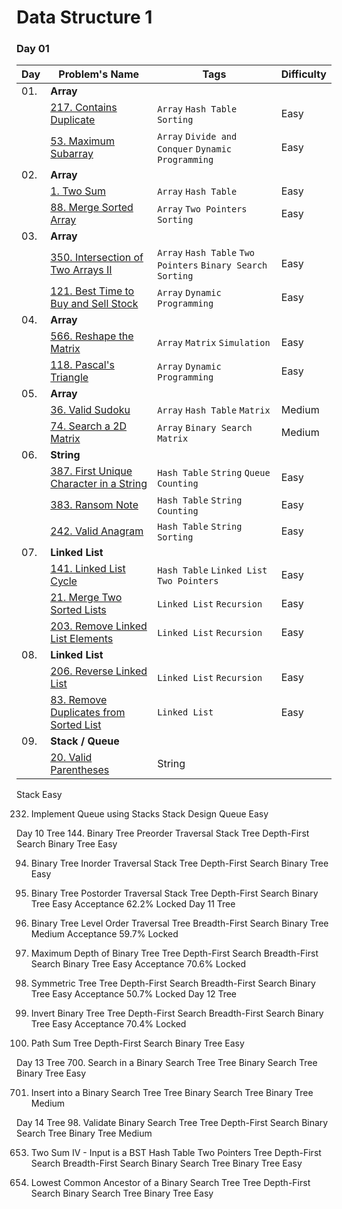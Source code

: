 # Data Structure 1

### Day 01

| Day | Problem's Name | Tags | Difficulty |
| --- | -------------- | ---- | ---------- |
| 01. | **Array** |||
|     | [217. Contains Duplicate](https://leetcode.com/problems/contains-duplicate/) | `Array` `Hash Table` `Sorting` | Easy |
|     | [53. Maximum Subarray](https://leetcode.com/problems/maximum-subarray/) | `Array` `Divide and Conquer` `Dynamic Programming` | Easy |
| 02. | **Array** |||
|     | [1. Two Sum]() | `Array` `Hash Table` | Easy |
|     | [88. Merge Sorted Array]() | `Array` `Two Pointers` `Sorting` | Easy |
| 03. | **Array** |||
|     | [350. Intersection of Two Arrays II]() | `Array` `Hash Table` `Two Pointers` `Binary Search` `Sorting` | Easy |
|     | [121. Best Time to Buy and Sell Stock]() | `Array` `Dynamic Programming` | Easy |
| 04. | **Array** |||
|     | [566. Reshape the Matrix]() | `Array` `Matrix` `Simulation` | Easy |
|     | [118. Pascal's Triangle]() | `Array` `Dynamic Programming` | Easy |
| 05. | **Array** |||
|     | [36. Valid Sudoku]() | `Array` `Hash Table` `Matrix` | Medium |
|     | [74. Search a 2D Matrix]() | `Array` `Binary Search` `Matrix` | Medium |
| 06. | **String** |||
|     | [387. First Unique Character in a String]() | `Hash Table` `String` `Queue` `Counting` | Easy |
|     | [383. Ransom Note]() | `Hash Table` `String` `Counting` | Easy |
|     | [242. Valid Anagram]() | `Hash Table` `String` `Sorting` | Easy |
| 07. | **Linked List** |||
|     | [141. Linked List Cycle]() | `Hash Table` `Linked List` `Two Pointers` | Easy |
|     | [21. Merge Two Sorted Lists]() | `Linked List` `Recursion` | Easy |
|     | [203. Remove Linked List Elements]() | `Linked List` `Recursion` | Easy |
| 08. | **Linked List** |||
|     | [206. Reverse Linked List]() | `Linked List` `Recursion` | Easy |
|     | [83. Remove Duplicates from Sorted List]() | `Linked List` | Easy |
| 09. | **Stack / Queue** |||
|     | [20. Valid Parentheses]() |String
Stack
Easy

232. Implement Queue using Stacks
Stack
Design
Queue
Easy

Day 10
Tree
144. Binary Tree Preorder Traversal
Stack
Tree
Depth-First Search
Binary Tree
Easy

94. Binary Tree Inorder Traversal
Stack
Tree
Depth-First Search
Binary Tree
Easy

145. Binary Tree Postorder Traversal
Stack
Tree
Depth-First Search
Binary Tree
Easy
Acceptance 62.2%
Locked
Day 11
Tree
102. Binary Tree Level Order Traversal
Tree
Breadth-First Search
Binary Tree
Medium
Acceptance 59.7%
Locked
104. Maximum Depth of Binary Tree
Tree
Depth-First Search
Breadth-First Search
Binary Tree
Easy
Acceptance 70.6%
Locked
101. Symmetric Tree
Tree
Depth-First Search
Breadth-First Search
Binary Tree
Easy
Acceptance 50.7%
Locked
Day 12
Tree
226. Invert Binary Tree
Tree
Depth-First Search
Breadth-First Search
Binary Tree
Easy
Acceptance 70.4%
Locked
112. Path Sum
Tree
Depth-First Search
Binary Tree
Easy

Day 13
Tree
700. Search in a Binary Search Tree
Tree
Binary Search Tree
Binary Tree
Easy

701. Insert into a Binary Search Tree
Tree
Binary Search Tree
Binary Tree
Medium

Day 14
Tree
98. Validate Binary Search Tree
Tree
Depth-First Search
Binary Search Tree
Binary Tree
Medium

653. Two Sum IV - Input is a BST
Hash Table
Two Pointers
Tree
Depth-First Search
Breadth-First Search
Binary Search Tree
Binary Tree
Easy

235. Lowest Common Ancestor of a Binary Search Tree
Tree
Depth-First Search
Binary Search Tree
Binary Tree
Easy
